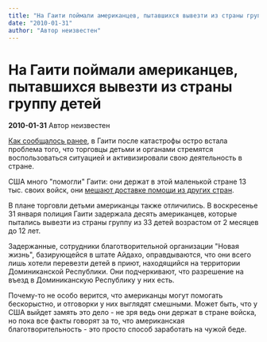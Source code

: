 ```yaml
---
title: "На Гаити поймали американцев, пытавшихся вывезти из страны группу детей"
date: "2010-01-31"
author: "Автор неизвестен"
---
```


# На Гаити поймали американцев, пытавшихся вывезти из страны группу детей

**2010-01-31** Автор неизвестен

[Как сообщалось ранее](/1872.md), в Гаити после катастрофы остро встала проблема того, что торговцы детьми и органами стремятся воспользоваться ситуацией и активизировали свою деятельность в стране.

США много "помогли" Гаити: они держат в этой маленькой стране 13 тыс. своих войск, они [мешают доставке помощи из других стран](/1840.md).

В плане торговли детьми американцы также отличились. В воскресенье 31 января полиция Гаити задержала десять американцев, которые пытались вывезти из страны группу из 33 детей возрастом от 2 месяцев до 12 лет.

Задержанные, сотрудники благотворительной организации "Новая жизнь", базирующейся в штате Айдахо, оправдываются, что они всего лишь хотели перевезти детей в приют, находящийся на территории Доминиканской Республики. Они подчеркивают, что разрешение на въезд в Доминиканскую Республику у них есть.

Почему-то не особо верится, что американцы могут помогать бескорыстно, и отговорки у них выглядят смешными. Может быть, что у США выйдет замять это дело - не зря ведь они держат в стране войска, но пока все факты говорят за то, что американская благотворительность - это просто способ заработать на чужой беде.